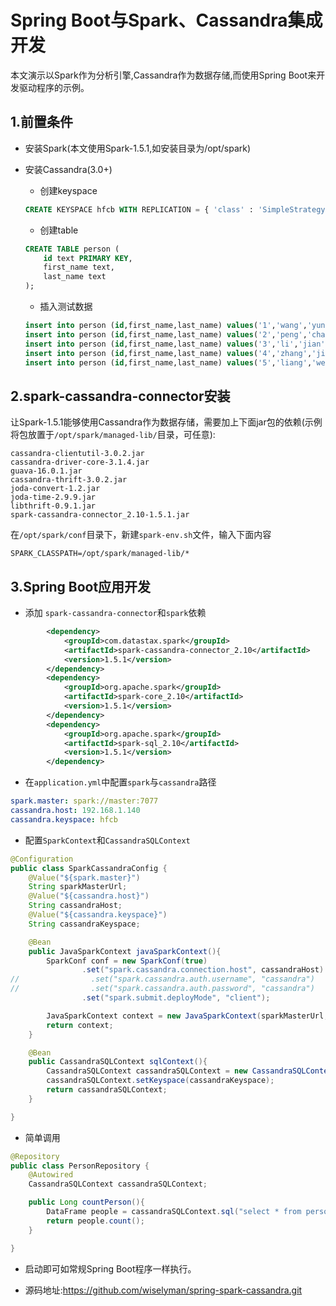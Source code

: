 # Spring Boot与Spark、Cassandra集成开发

本文演示以Spark作为分析引擎,Cassandra作为数据存储,而使用Spring Boot来开发驱动程序的示例。

## 1.前置条件

- 安装Spark(本文使用Spark-1.5.1,如安装目录为/opt/spark)
- 安装Cassandra(3.0+)
    - 创建keyspace
    
    ```sql
    CREATE KEYSPACE hfcb WITH REPLICATION = { 'class' : 'SimpleStrategy', 'replication_factor' : 3 };
    ```
    
    - 创建table
    
    ```sql
    CREATE TABLE person (
        id text PRIMARY KEY,
        first_name text,
        last_name text
    );
    ```
    
    - 插入测试数据
    
    ```sql
    insert into person (id,first_name,last_name) values('1','wang','yunfei');
    insert into person (id,first_name,last_name) values('2','peng','chao');
    insert into person (id,first_name,last_name) values('3','li','jian');
    insert into person (id,first_name,last_name) values('4','zhang','jie');
    insert into person (id,first_name,last_name) values('5','liang','wei');
    ```
 
## 2.spark-cassandra-connector安装

让Spark-1.5.1能够使用Cassandra作为数据存储，需要加上下面jar包的依赖(示例将包放置于`/opt/spark/managed-lib/`目录，可任意):

```
cassandra-clientutil-3.0.2.jar
cassandra-driver-core-3.1.4.jar
guava-16.0.1.jar
cassandra-thrift-3.0.2.jar 
joda-convert-1.2.jar
joda-time-2.9.9.jar
libthrift-0.9.1.jar
spark-cassandra-connector_2.10-1.5.1.jar
```
在`/opt/spark/conf`目录下，新建`spark-env.sh`文件，输入下面内容

```
SPARK_CLASSPATH=/opt/spark/managed-lib/*
```
## 3.Spring Boot应用开发
- 添加 `spark-cassandra-connector`和`spark`依赖

```xml
		<dependency>
			<groupId>com.datastax.spark</groupId>
			<artifactId>spark-cassandra-connector_2.10</artifactId>
			<version>1.5.1</version>
		</dependency>
		<dependency>
			<groupId>org.apache.spark</groupId>
			<artifactId>spark-core_2.10</artifactId>
			<version>1.5.1</version>
		</dependency>
		<dependency>
			<groupId>org.apache.spark</groupId>
			<artifactId>spark-sql_2.10</artifactId>
			<version>1.5.1</version>
		</dependency>
```

- 在`application.yml`中配置`spark`与`cassandra`路径

```yaml
spark.master: spark://master:7077
cassandra.host: 192.168.1.140
cassandra.keyspace: hfcb
```
    

- 配置`SparkContext`和`CassandraSQLContext`

```java
@Configuration
public class SparkCassandraConfig {
    @Value("${spark.master}")
    String sparkMasterUrl;
    @Value("${cassandra.host}")
    String cassandraHost;
    @Value("${cassandra.keyspace}")
    String cassandraKeyspace;

    @Bean
    public JavaSparkContext javaSparkContext(){
        SparkConf conf = new SparkConf(true)
                .set("spark.cassandra.connection.host", cassandraHost)
//                .set("spark.cassandra.auth.username", "cassandra")
//                .set("spark.cassandra.auth.password", "cassandra")
                .set("spark.submit.deployMode", "client");

        JavaSparkContext context = new JavaSparkContext(sparkMasterUrl, "SparkDemo", conf);
        return context;
    }

    @Bean
    public CassandraSQLContext sqlContext(){
        CassandraSQLContext cassandraSQLContext = new CassandraSQLContext(javaSparkContext().sc());
        cassandraSQLContext.setKeyspace(cassandraKeyspace);
        return cassandraSQLContext;
    }

}
```

- 简单调用

```java
@Repository
public class PersonRepository {
    @Autowired
    CassandraSQLContext cassandraSQLContext;

    public Long countPerson(){
        DataFrame people = cassandraSQLContext.sql("select * from person order by id");
        return people.count();
    }

}

```

- 启动即可如常规Spring Boot程序一样执行。

- 源码地址:https://github.com/wiselyman/spring-spark-cassandra.git

